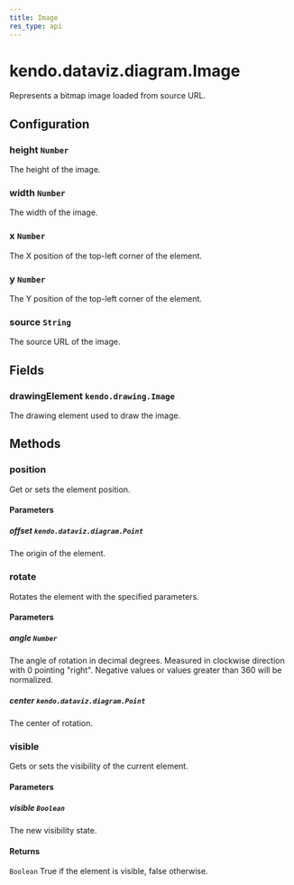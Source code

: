 ```yaml
---
title: Image
res_type: api
---
```


# kendo.dataviz.diagram.Image

Represents a bitmap image loaded from source URL.

## Configuration

### height `Number`

The height of the image.

### width `Number`

The width of the image.

### x `Number`

The X position of the top-left corner of the element.

### y `Number`

The Y position of the top-left corner of the element.

### source `String`

The source URL of the image.

## Fields

### drawingElement `kendo.drawing.Image`

The drawing element used to draw the image.

## Methods

### position
Get or sets the element position.

#### Parameters

##### offset `kendo.dataviz.diagram.Point`
The origin of the element.


### rotate
Rotates the element with the specified parameters.

#### Parameters

##### angle `Number`
The angle of rotation in decimal degrees.
Measured in clockwise direction with 0 pointing "right".
Negative values or values greater than 360 will be normalized.

##### center `kendo.dataviz.diagram.Point`
The center of rotation.


### visible
Gets or sets the visibility of the current element.

#### Parameters

##### visible `Boolean`
The new visibility state.

#### Returns
`Boolean` True if the element is visible, false otherwise.
